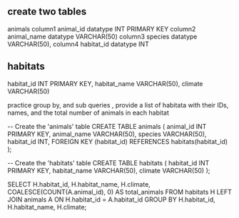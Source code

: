 ## create two tables 
animals column1 animal_id datatype INT PRIMARY KEY
   column2 animal_name datatype VARCHAR(50)
   column3 species datatype VARCHAR(50),
   column4 habitat_id datatype  INT
## habitats 
 habitat_id INT PRIMARY KEY,
    habitat_name VARCHAR(50),
    climate VARCHAR(50)

practice group by, and sub queries , provide a list of habitata with their IDs, names, and the total number of animals in each habitat

    
-- Create the 'animals' table
CREATE TABLE animals (
    animal_id INT PRIMARY KEY,
    animal_name VARCHAR(50),
    species VARCHAR(50),
    habitat_id INT,
    FOREIGN KEY (habitat_id) REFERENCES habitats(habitat_id)
);

-- Create the 'habitats' table
CREATE TABLE habitats (
    habitat_id INT PRIMARY KEY,
    habitat_name VARCHAR(50),
    climate VARCHAR(50)
);

SELECT 
    H.habitat_id,
    H.habitat_name,
    H.climate,
    COALESCE(COUNT(A.animal_id), 0) AS total_animals
FROM 
    habitats H
LEFT JOIN 
    animals A ON H.habitat_id = A.habitat_id
GROUP BY 
    H.habitat_id, H.habitat_name, H.climate;
